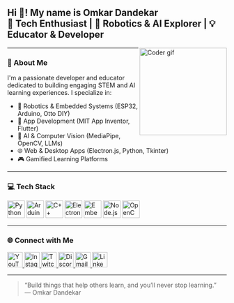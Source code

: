 <h2 align="left">Hi 👋! My name is Omkar Dandekar<br>🚀 Tech Enthusiast | 🤖 Robotics & AI Explorer | 💡 Educator & Developer</h2>

<img align="right" height="200" src="https://i.imgflip.com/65efzo.gif" alt="Coder gif"/>

---

### 🧠 About Me

I'm a passionate developer and educator dedicated to building engaging STEM and AI learning experiences. I specialize in:

- 🤖 Robotics & Embedded Systems (ESP32, Arduino, Otto DIY)  
- 📱 App Development (MIT App Inventor, Flutter)  
- 🧠 AI & Computer Vision (MediaPipe, OpenCV, LLMs)  
- 🌐 Web & Desktop Apps (Electron.js, Python, Tkinter)  
- 🎮 Gamified Learning Platforms  

---

### 💻 Tech Stack

<div align="left">
  <img src="https://cdn.jsdelivr.net/gh/devicons/devicon/icons/python/python-original.svg" height="40" alt="Python" />
  <img src="https://cdn.jsdelivr.net/gh/devicons/devicon/icons/arduino/arduino-original.svg" height="40" alt="Arduino" />
  <img src="https://cdn.jsdelivr.net/gh/devicons/devicon/icons/cplusplus/cplusplus-original.svg" height="40" alt="C++" />
  <img src="https://cdn.jsdelivr.net/gh/devicons/devicon/icons/electron/electron-original.svg" height="40" alt="Electron.js" />
  <img src="https://cdn.jsdelivr.net/gh/devicons/devicon/icons/embeddedc/embeddedc-original.svg" height="40" alt="Embedded C" />
  <img src="https://cdn.jsdelivr.net/gh/devicons/devicon/icons/nodejs/nodejs-original.svg" height="40" alt="Node.js" />
  <img src="https://cdn.jsdelivr.net/gh/devicons/devicon/icons/opencv/opencv-original.svg" height="40" alt="OpenCV" />
</div>

---

### 🌐 Connect with Me

<div align="left">
  <a href="https://www.youtube.com/@YourChannel" target="_blank">
    <img src="https://img.shields.io/static/v1?message=YouTube&logo=youtube&label=&color=FF0000&logoColor=white&style=for-the-badge" height="35" alt="YouTube" />
  </a>
  <a href="https://www.instagram.com/YourUsername" target="_blank">
    <img src="https://img.shields.io/static/v1?message=Instagram&logo=instagram&label=&color=E4405F&logoColor=white&style=for-the-badge" height="35" alt="Instagram" />
  </a>
  <a href="https://www.twitch.tv/YourUsername" target="_blank">
    <img src="https://img.shields.io/static/v1?message=Twitch&logo=twitch&label=&color=9146FF&logoColor=white&style=for-the-badge" height="35" alt="Twitch" />
  </a>
  <a href="https://discord.gg/YourServerInvite" target="_blank">
    <img src="https://img.shields.io/static/v1?message=Discord&logo=discord&label=&color=7289DA&logoColor=white&style=for-the-badge" height="35" alt="Discord" />
  </a>
  <a href="mailto:your.email@gmail.com" target="_blank">
    <img src="https://img.shields.io/static/v1?message=Gmail&logo=gmail&label=&color=D14836&logoColor=white&style=for-the-badge" height="35" alt="Gmail" />
  </a>
  <a href="https://www.linkedin.com/in/yourlinkedin" target="_blank">
    <img src="https://img.shields.io/static/v1?message=LinkedIn&logo=linkedin&label=&color=0077B5&logoColor=white&style=for-the-badge" height="35" alt="LinkedIn" />
  </a>
</div>

---

> “Build things that help others learn, and you’ll never stop learning.”  
> — Omkar Dandekar
